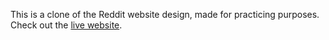 This is a clone of the Reddit website design, made for practicing purposes. <br/>
Check out the <a href="https://courageous-pika-b6243c.netlify.app" target="_blank">live website</a>. 
